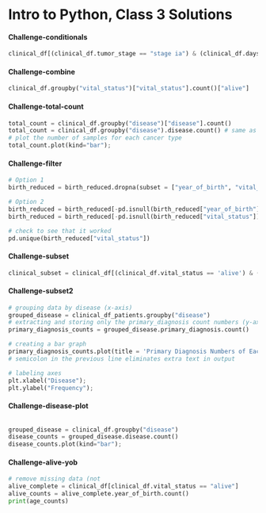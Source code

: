 # Intro to Python, Class 3 Solutions

#### Challenge-conditionals

```python
clinical_df[(clinical_df.tumor_stage == "stage ia") & (clinical_df.days_to_death > 365)]
```

#### Challenge-combine

```python
clinical_df.groupby("vital_status")["vital_status"].count()["alive"]
```

#### Challenge-total-count

```python
total_count = clinical_df.groupby("disease")["disease"].count()
total_count = clinical_df.groupby("disease").disease.count() # same as above
# plot the number of samples for each cancer type
total_count.plot(kind="bar");
```

#### Challenge-filter

```python
# Option 1
birth_reduced = birth_reduced.dropna(subset = ["year_of_birth", "vital_status"])

# Option 2
birth_reduced = birth_reduced[-pd.isnull(birth_reduced["year_of_birth"])]
birth_reduced = birth_reduced[-pd.isnull(birth_reduced["vital_status"])]

# check to see that it worked
pd.unique(birth_reduced["vital_status"])
```

#### Challenge-subset

```python
clinical_subset = clinical_df[(clinical_df.vital_status == 'alive') & (clinical_df.ethnicity == 'hispanic or latino')]
```

#### Challenge-subset2

```python
# grouping data by disease (x-axis)
grouped_disease = clinical_df_patients.groupby("disease")
# extracting and storing only the primary_diagnosis count numbers (y-axis)
primary_diagnosis_counts = grouped_disease.primary_diagnosis.count()

# creating a bar graph 
primary_diagnosis_counts.plot(title = 'Primary Diagnosis Numbers of Each Disease', kind = 'bar');
# semicolon in the previous line eliminates extra text in output

# labeling axes
plt.xlabel("Disease");
plt.ylabel("Frequency");
```

#### Challenge-disease-plot

```python

grouped_disease = clinical_df.groupby("disease")
disease_counts = grouped_disease.disease.count()
disease_counts.plot(kind="bar");
```

#### Challenge-alive-yob

```python
# remove missing data (not 
alive_complete = clinical_df[clinical_df.vital_status == "alive"]
alive_counts = alive_complete.year_of_birth.count()
print(age_counts)
```
